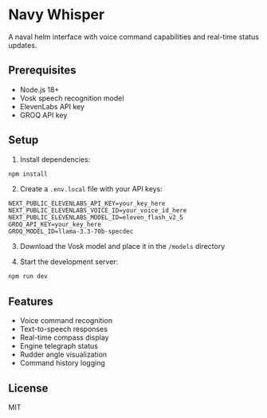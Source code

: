 # Navy Whisper

A naval helm interface with voice command capabilities and real-time status updates.

## Prerequisites

- Node.js 18+ 
- Vosk speech recognition model
- ElevenLabs API key
- GROQ API key

## Setup

1. Install dependencies:
```bash
npm install
```

2. Create a `.env.local` file with your API keys:
```
NEXT_PUBLIC_ELEVENLABS_API_KEY=your_key_here
NEXT_PUBLIC_ELEVENLABS_VOICE_ID=your_voice_id_here
NEXT_PUBLIC_ELEVENLABS_MODEL_ID=eleven_flash_v2_5
GROQ_API_KEY=your_key_here
GROQ_MODEL_ID=llama-3.3-70b-specdec
```

3. Download the Vosk model and place it in the `/models` directory

4. Start the development server:
```bash
npm run dev
```

## Features

- Voice command recognition
- Text-to-speech responses
- Real-time compass display
- Engine telegraph status
- Rudder angle visualization
- Command history logging

## License

MIT

